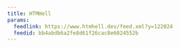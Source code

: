 ```yaml
---
title: HTMHell
params:
  feedlink: https://www.htmhell.dev/feed.xml?y=122024
  feedid: bb4abdb6a2fe8d61f26cac8e6024552b
---
```

